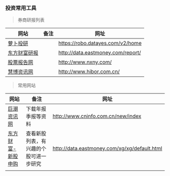 ### 投资常用工具



> 券商研报列表

| 网站                                              | 备注 | 网址                              |
| ------------------------------------------------- | ---- | --------------------------------- |
| [萝卜投研](https://robo.datayes.com/v2/home)      |      | https://robo.datayes.com/v2/home  |
| [东方财富研报](http://data.eastmoney.com/report/) |      | http://data.eastmoney.com/report/ |
| [股票报告网](http://www.nxny.com/)                |      | http://www.nxny.com/              |
| [慧博资讯网](http://www.hibor.com.cn/)            |      | http://www.hibor.com.cn/          |



> 常用网站

| 网站                                                         | 备注                                   | 网址                                         |
| ------------------------------------------------------------ | -------------------------------------- | -------------------------------------------- |
| [巨潮资讯网](http://www.cninfo.com.cn/new/index)             | 下载年报季报等资料                     | http://www.cninfo.com.cn/new/index           |
| [东方财富-新股申购](http://data.eastmoney.com/xg/xg/default.html) | 查看新股列表，有兴趣的个股可进一步研究 | http://data.eastmoney.com/xg/xg/default.html |
|                                                              |                                        |                                              |





















